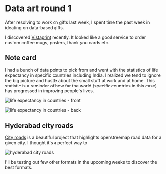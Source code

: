 # Data art round 1

After resolving to work on gifts last week, I spent time the past week in ideating on data-based gifts.

I discovered [Vistaprint](https://www.vistaprint.in/) recently. It looked like a good service to order custom coffee mugs, posters, thank you cards etc.

## Note card

I had a bunch of data points to pick from and went with the statistics of life expectancy in specific countries including India. I realized we tend to ignore the big picture and hustle about the small stuff at work and at home.
This statistic is a reminder of how far the world (specific countries in this case) has progressed in improving people's lives.

![life expectancy in countries - front](../../../../images/card-front-life-expectancy.png)

![life expectancy in countries - back](../../../../images/card-back-life-expectancy.png)

## Hyderabad city roads

[City roads](https://anvaka.github.io/city-roads/) is a beautiful project that highlights openstreemap road data for a given city. I thought it's a perfect way to 

![hyderabad city roads](../../../../images/hyderabad-city-roads.png)

I'll be testing out few other formats in the upcoming weeks to discover the best formats.
